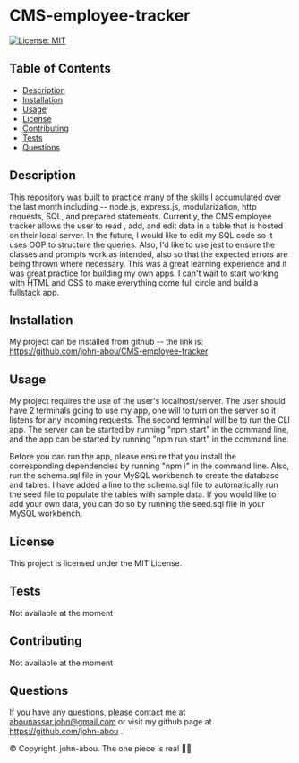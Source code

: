 # CMS-employee-tracker

[![License: MIT](https://img.shields.io/badge/License-MIT-yellow.svg)](https://opensource.org/licenses/MIT)

## Table of Contents
- [Description](#description)
- [Installation](#installation)
- [Usage](#usage)
- [License](#license)
- [Contributing](#contributing)
- [Tests](#tests)
- [Questions](#questions)

## Description
This repository was built to practice many of the skills I accumulated over the last month including -- node.js, express.js, modularization, http requests, SQL, and prepared statements. Currently, the CMS employee tracker allows the user to read , add, and edit data in a table that is hosted on their local server. In the future, I would like to edit my SQL code so it uses OOP to structure the queries. Also, I'd like to use jest to ensure the classes and prompts work as intended, also so that the expected errors are being thrown where necessary. This was a great learning experience and it was great practice for building my own apps. I can't wait to start working with HTML and CSS to make everything come full circle and build a fullstack app.

## Installation
My project can be installed from github -- the link is: https://github.com/john-abou/CMS-employee-tracker

## Usage
My project requires the use of the user's localhost/server. The user should have 2 terminals going to use my app, one will to turn on the server so it listens for any incoming requests. The second terminal will be to run the CLI app. The server can be started by running "npm start" in the command line, and the app can be started by running "npm run start" in the command line.

Before you can run the app, please ensure that you install the corresponding dependencies by running "npm i" in the command line. Also, run the schema.sql file in your MySQL workbench to create the database and tables. I have added a line to the schema.sql file to automatically run the seed file to populate the tables with sample data. If you would like to add your own data, you can do so by running the seed.sql file in your MySQL workbench.

## License
This project is licensed under the MIT License.

## Tests
Not available at the moment

## Contributing
Not available at the moment

## Questions
If you have any questions, please contact me at abounassar.john@gmail.com or visit my github page at https://github.com/john-abou .

© Copyright. john-abou. The one piece is real 🏴‍☠